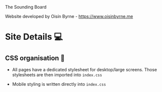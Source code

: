 The Sounding Board

Website developed by Oisín Byrne - https://www.oisinbyrne.me

# Site Details :computer: #




## CSS organisation :art: ##

- All pages have a dedicated stylesheet for desktop/large screens. Those stylesheets are then imported into ```index.css```

- Mobile styling is written directly into ```index.css```
